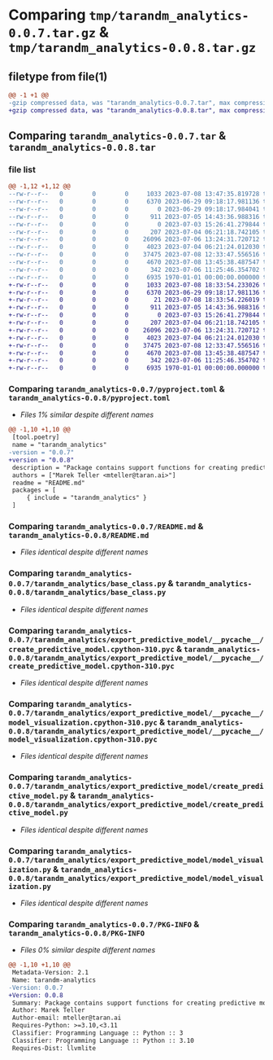 # Comparing `tmp/tarandm_analytics-0.0.7.tar.gz` & `tmp/tarandm_analytics-0.0.8.tar.gz`

## filetype from file(1)

```diff
@@ -1 +1 @@
-gzip compressed data, was "tarandm_analytics-0.0.7.tar", max compression
+gzip compressed data, was "tarandm_analytics-0.0.8.tar", max compression
```

## Comparing `tarandm_analytics-0.0.7.tar` & `tarandm_analytics-0.0.8.tar`

### file list

```diff
@@ -1,12 +1,12 @@
--rw-r--r--   0        0        0     1033 2023-07-08 13:47:35.819728 tarandm_analytics-0.0.7/pyproject.toml
--rw-r--r--   0        0        0     6370 2023-06-29 09:18:17.981136 tarandm_analytics-0.0.7/README.md
--rw-r--r--   0        0        0        0 2023-06-29 09:18:17.984041 tarandm_analytics-0.0.7/tarandm_analytics/__init__.py
--rw-r--r--   0        0        0      911 2023-07-05 14:43:36.988316 tarandm_analytics-0.0.7/tarandm_analytics/base_class.py
--rw-r--r--   0        0        0        0 2023-07-03 15:26:41.279844 tarandm_analytics-0.0.7/tarandm_analytics/export_predictive_model/__init__.py
--rw-r--r--   0        0        0      207 2023-07-04 06:21:18.742105 tarandm_analytics-0.0.7/tarandm_analytics/export_predictive_model/__pycache__/__init__.cpython-310.pyc
--rw-r--r--   0        0        0    26096 2023-07-06 13:24:31.720712 tarandm_analytics-0.0.7/tarandm_analytics/export_predictive_model/__pycache__/create_predictive_model.cpython-310.pyc
--rw-r--r--   0        0        0     4023 2023-07-04 06:21:24.012030 tarandm_analytics-0.0.7/tarandm_analytics/export_predictive_model/__pycache__/model_visualization.cpython-310.pyc
--rw-r--r--   0        0        0    37475 2023-07-08 12:33:47.556516 tarandm_analytics-0.0.7/tarandm_analytics/export_predictive_model/create_predictive_model.py
--rw-r--r--   0        0        0     4670 2023-07-08 13:45:38.487547 tarandm_analytics-0.0.7/tarandm_analytics/export_predictive_model/model_visualization.py
--rw-r--r--   0        0        0      342 2023-07-06 11:25:46.354702 tarandm_analytics-0.0.7/tarandm_analytics/utils.py
--rw-r--r--   0        0        0     6935 1970-01-01 00:00:00.000000 tarandm_analytics-0.0.7/PKG-INFO
+-rw-r--r--   0        0        0     1033 2023-07-08 18:33:54.233026 tarandm_analytics-0.0.8/pyproject.toml
+-rw-r--r--   0        0        0     6370 2023-06-29 09:18:17.981136 tarandm_analytics-0.0.8/README.md
+-rw-r--r--   0        0        0       21 2023-07-08 18:33:54.226019 tarandm_analytics-0.0.8/tarandm_analytics/__init__.py
+-rw-r--r--   0        0        0      911 2023-07-05 14:43:36.988316 tarandm_analytics-0.0.8/tarandm_analytics/base_class.py
+-rw-r--r--   0        0        0        0 2023-07-03 15:26:41.279844 tarandm_analytics-0.0.8/tarandm_analytics/export_predictive_model/__init__.py
+-rw-r--r--   0        0        0      207 2023-07-04 06:21:18.742105 tarandm_analytics-0.0.8/tarandm_analytics/export_predictive_model/__pycache__/__init__.cpython-310.pyc
+-rw-r--r--   0        0        0    26096 2023-07-06 13:24:31.720712 tarandm_analytics-0.0.8/tarandm_analytics/export_predictive_model/__pycache__/create_predictive_model.cpython-310.pyc
+-rw-r--r--   0        0        0     4023 2023-07-04 06:21:24.012030 tarandm_analytics-0.0.8/tarandm_analytics/export_predictive_model/__pycache__/model_visualization.cpython-310.pyc
+-rw-r--r--   0        0        0    37475 2023-07-08 12:33:47.556516 tarandm_analytics-0.0.8/tarandm_analytics/export_predictive_model/create_predictive_model.py
+-rw-r--r--   0        0        0     4670 2023-07-08 13:45:38.487547 tarandm_analytics-0.0.8/tarandm_analytics/export_predictive_model/model_visualization.py
+-rw-r--r--   0        0        0      342 2023-07-06 11:25:46.354702 tarandm_analytics-0.0.8/tarandm_analytics/utils.py
+-rw-r--r--   0        0        0     6935 1970-01-01 00:00:00.000000 tarandm_analytics-0.0.8/PKG-INFO
```

### Comparing `tarandm_analytics-0.0.7/pyproject.toml` & `tarandm_analytics-0.0.8/pyproject.toml`

 * *Files 1% similar despite different names*

```diff
@@ -1,10 +1,10 @@
 [tool.poetry]
 name = "tarandm_analytics"
-version = "0.0.7"
+version = "0.0.8"
 description = "Package contains support functions for creating predictive models in format compatible with TaranDM software."
 authors = ["Marek Teller <mteller@taran.ai>"]
 readme = "README.md"
 packages = [
     { include = "tarandm_analytics" }
 ]
```

### Comparing `tarandm_analytics-0.0.7/README.md` & `tarandm_analytics-0.0.8/README.md`

 * *Files identical despite different names*

### Comparing `tarandm_analytics-0.0.7/tarandm_analytics/base_class.py` & `tarandm_analytics-0.0.8/tarandm_analytics/base_class.py`

 * *Files identical despite different names*

### Comparing `tarandm_analytics-0.0.7/tarandm_analytics/export_predictive_model/__pycache__/create_predictive_model.cpython-310.pyc` & `tarandm_analytics-0.0.8/tarandm_analytics/export_predictive_model/__pycache__/create_predictive_model.cpython-310.pyc`

 * *Files identical despite different names*

### Comparing `tarandm_analytics-0.0.7/tarandm_analytics/export_predictive_model/__pycache__/model_visualization.cpython-310.pyc` & `tarandm_analytics-0.0.8/tarandm_analytics/export_predictive_model/__pycache__/model_visualization.cpython-310.pyc`

 * *Files identical despite different names*

### Comparing `tarandm_analytics-0.0.7/tarandm_analytics/export_predictive_model/create_predictive_model.py` & `tarandm_analytics-0.0.8/tarandm_analytics/export_predictive_model/create_predictive_model.py`

 * *Files identical despite different names*

### Comparing `tarandm_analytics-0.0.7/tarandm_analytics/export_predictive_model/model_visualization.py` & `tarandm_analytics-0.0.8/tarandm_analytics/export_predictive_model/model_visualization.py`

 * *Files identical despite different names*

### Comparing `tarandm_analytics-0.0.7/PKG-INFO` & `tarandm_analytics-0.0.8/PKG-INFO`

 * *Files 0% similar despite different names*

```diff
@@ -1,10 +1,10 @@
 Metadata-Version: 2.1
 Name: tarandm-analytics
-Version: 0.0.7
+Version: 0.0.8
 Summary: Package contains support functions for creating predictive models in format compatible with TaranDM software.
 Author: Marek Teller
 Author-email: mteller@taran.ai
 Requires-Python: >=3.10,<3.11
 Classifier: Programming Language :: Python :: 3
 Classifier: Programming Language :: Python :: 3.10
 Requires-Dist: llvmlite
```

